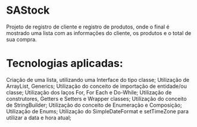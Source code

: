 # SAStock
Projeto de registro de cliente e registro de produtos, onde o final é mostrado uma lista com as informações do cliente, os produtos e o total de sua compra.

# Tecnologias aplicadas:
 Criação de uma lista, utilizando uma Interface do tipo classe; Utilização de ArrayList, Generics;
 Utilização do conceito de importação de entidade/ou classe;
Utilização dos laços For, For Each e Do-While;
Utilização de construtores, Getters e Setters e Wrapper classes;
Utilização do conceito de StringBuilder;
Utilização do conceito de Enumeração e Composição;
Utilização de Enums;
Utilização do SimpleDateFormat e setTimeZone para utilizar a data e hora atual;
